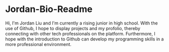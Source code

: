 # Jordan-Bio-Readme
Hi, I'm Jordan Liu and I'm currently a rising junior in high school. 
With the use of Github, I hope to display projects and my profolio, thereby connecting with other tech professionals on the platform.
Furthermore, I hope with the introduction to Github can develop my programming skills in a more professional environment.
